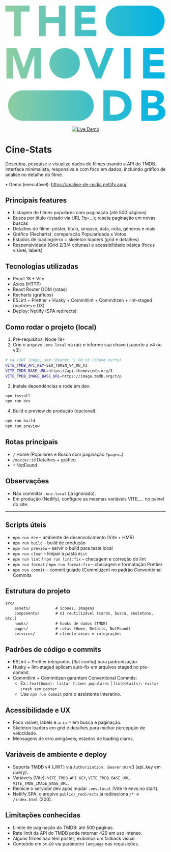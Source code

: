 <p align="center">
	<img src="https://raw.githubusercontent.com/Leonardo-Santos-oficial/cine-stats/main/src/assets/TMDB.svg" alt="Cine-Stats - TMDB" width="520" />
</p>

<p align="center">
	<a href="https://analise-de-midia.netlify.app" target="_blank" rel="noopener noreferrer">
		<img src="https://img.shields.io/badge/Live%20Demo-Netlify-00C7B7?style=for-the-badge&logo=netlify" alt="Live Demo" />
	</a>
  
</p>

# Cine-Stats

Descubra, pesquise e visualize dados de filmes usando a API do TMDB. Interface minimalista, responsiva e com foco em dados, incluindo gráfico de análise no detalhe do filme.

• Demo (executável): https://analise-de-midia.netlify.app/

## Principais features

- Listagem de filmes populares com paginação (até 500 páginas)
- Busca por título (estado via URL ?q=…); reseta paginação em novas buscas
- Detalhes do filme: pôster, título, sinopse, data, nota, gêneros e mais
- Gráfico (Recharts): comparação Popularidade x Votos
- Estados de loading/erro + skeleton loaders (grid e detalhes)
- Responsividade (Grid 2/3/4 colunas) e acessibilidade básica (focus visível, labels)

## Tecnologias utilizadas

- React 18 + Vite
- Axios (HTTP)
- React Router DOM (rotas)
- Recharts (gráficos)
- ESLint + Prettier + Husky + Commitlint + Commitizen + lint-staged (padrões e DX)
- Deploy: Netlify (SPA redirects)

## Como rodar o projeto (local)

1. Pré-requisitos: Node 18+
2. Crie o arquivo `.env.local` na raiz e informe sua chave (suporte a v4 ou v3):

```bash
# v4 (JWT longo, sem "Bearer ") OU v3 (chave curta)
VITE_TMDB_API_KEY=SEU_TOKEN_V4_OU_V3
VITE_TMDB_BASE_URL=https://api.themoviedb.org/3
VITE_TMDB_IMAGE_BASE_URL=https://image.tmdb.org/t/p
```

3. Instale dependências e rode em dev:

```bash
npm install
npm run dev
```

4. Build e preview de produção (opcional):

```bash
npm run build
npm run preview
```

## Rotas principais

- `/` Home (Populares e Busca com paginação `?page=…`)
- `/movie/:id` Detalhes + gráfico
- `*` NotFound

## Observações

- Não commitar `.env.local` (já ignorado).
- Em produção (Netlify), configure as mesmas variáveis VITE\_… no painel do site.

---

## Scripts úteis

- `npm run dev` – ambiente de desenvolvimento (Vite + HMR)
- `npm run build` – build de produção
- `npm run preview` – servir o build para teste local
- `npm run clean` – limpar a pasta `dist`
- `npm run lint` / `npm run lint:fix` – checagem e correção do lint
- `npm run format` / `npm run format:fix` – checagem e formatação Prettier
- `npm run commit` – commit guiado (Commitizen) no padrão Conventional Commits

## Estrutura do projeto

```
src/
	assets/           # ícones, imagens
	components/       # UI reutilizável (cards, busca, skeletons, etc.)
	hooks/            # hooks de dados (TMDB)
	pages/            # rotas (Home, Details, NotFound)
	services/         # cliente axios e integrações
```

## Padrões de código e commits

- ESLint + Prettier integrados (flat config) para padronização.
- Husky + lint-staged aplicam auto-fix em arquivos staged no pre-commit.
- Commitlint + Commitizen garantem Conventional Commits:
  - Ex.: `feat(home): listar filmes populares` | `fix(details): evitar crash sem poster`
  - Use `npm run commit` para o assistente interativo.

## Acessibilidade e UX

- Foco visível, labels e `aria-*` em busca e paginação.
- Skeleton loaders em grid e detalhes para melhor percepção de velocidade.
- Mensagens de erro amigáveis; estados de loading claros.

## Variáveis de ambiente e deploy

- Suporta TMDB v4 (JWT) via `Authorization: Bearer` ou v3 (api_key em query).
- Variáveis (Vite): `VITE_TMDB_API_KEY`, `VITE_TMDB_BASE_URL`, `VITE_TMDB_IMAGE_BASE_URL`.
- Reinicie o servidor dev após mudar `.env.local` (Vite lê envs no start).
- Netlify SPA: o arquivo `public/_redirects` já redireciona `/*` → `/index.html` (200).

## Limitações conhecidas

- Limite de paginação do TMDB: até 500 páginas.
- Rate limit da API do TMDB pode retornar 429 em uso intenso.
- Alguns filmes não têm pôster; exibimos um fallback visual.
- Conteúdo em `pt-BR` via parâmetro `language` nas requisições.
